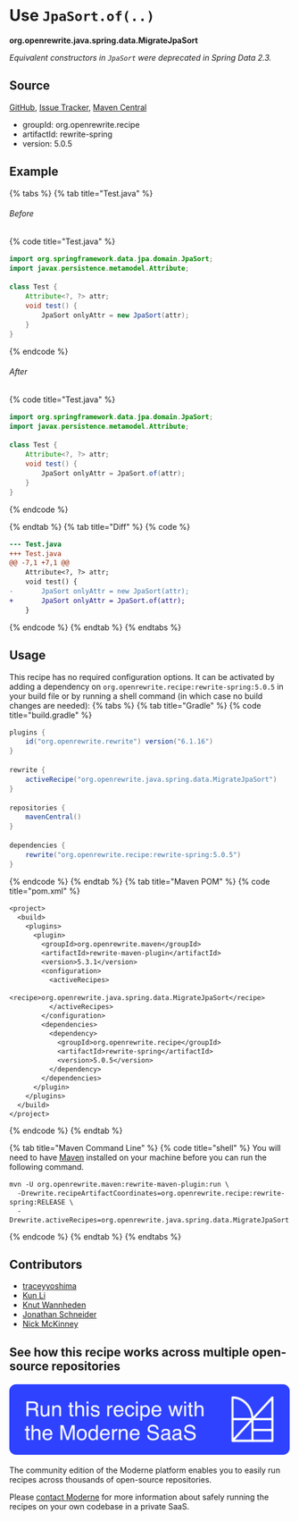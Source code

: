 # Use `JpaSort.of(..)`

**org.openrewrite.java.spring.data.MigrateJpaSort**

_Equivalent constructors in `JpaSort` were deprecated in Spring Data 2.3._

## Source

[GitHub](https://github.com/openrewrite/rewrite-spring/blob/main/src/main/java/org/openrewrite/java/spring/data/MigrateJpaSort.java), [Issue Tracker](https://github.com/openrewrite/rewrite-spring/issues), [Maven Central](https://central.sonatype.com/artifact/org.openrewrite.recipe/rewrite-spring/5.0.5/jar)

* groupId: org.openrewrite.recipe
* artifactId: rewrite-spring
* version: 5.0.5

## Example


{% tabs %}
{% tab title="Test.java" %}

###### Before
{% code title="Test.java" %}
```java
import org.springframework.data.jpa.domain.JpaSort;
import javax.persistence.metamodel.Attribute;

class Test {
    Attribute<?, ?> attr;
    void test() {
        JpaSort onlyAttr = new JpaSort(attr);
    }
}
```
{% endcode %}

###### After
{% code title="Test.java" %}
```java
import org.springframework.data.jpa.domain.JpaSort;
import javax.persistence.metamodel.Attribute;

class Test {
    Attribute<?, ?> attr;
    void test() {
        JpaSort onlyAttr = JpaSort.of(attr);
    }
}
```
{% endcode %}

{% endtab %}
{% tab title="Diff" %}
{% code %}
```diff
--- Test.java
+++ Test.java
@@ -7,1 +7,1 @@
    Attribute<?, ?> attr;
    void test() {
-       JpaSort onlyAttr = new JpaSort(attr);
+       JpaSort onlyAttr = JpaSort.of(attr);
    }
```
{% endcode %}
{% endtab %}
{% endtabs %}


## Usage

This recipe has no required configuration options. It can be activated by adding a dependency on `org.openrewrite.recipe:rewrite-spring:5.0.5` in your build file or by running a shell command (in which case no build changes are needed): 
{% tabs %}
{% tab title="Gradle" %}
{% code title="build.gradle" %}
```groovy
plugins {
    id("org.openrewrite.rewrite") version("6.1.16")
}

rewrite {
    activeRecipe("org.openrewrite.java.spring.data.MigrateJpaSort")
}

repositories {
    mavenCentral()
}

dependencies {
    rewrite("org.openrewrite.recipe:rewrite-spring:5.0.5")
}
```
{% endcode %}
{% endtab %}
{% tab title="Maven POM" %}
{% code title="pom.xml" %}
```markup
<project>
  <build>
    <plugins>
      <plugin>
        <groupId>org.openrewrite.maven</groupId>
        <artifactId>rewrite-maven-plugin</artifactId>
        <version>5.3.1</version>
        <configuration>
          <activeRecipes>
            <recipe>org.openrewrite.java.spring.data.MigrateJpaSort</recipe>
          </activeRecipes>
        </configuration>
        <dependencies>
          <dependency>
            <groupId>org.openrewrite.recipe</groupId>
            <artifactId>rewrite-spring</artifactId>
            <version>5.0.5</version>
          </dependency>
        </dependencies>
      </plugin>
    </plugins>
  </build>
</project>
```
{% endcode %}
{% endtab %}

{% tab title="Maven Command Line" %}
{% code title="shell" %}
You will need to have [Maven](https://maven.apache.org/download.cgi) installed on your machine before you can run the following command.

```shell
mvn -U org.openrewrite.maven:rewrite-maven-plugin:run \
  -Drewrite.recipeArtifactCoordinates=org.openrewrite.recipe:rewrite-spring:RELEASE \
  -Drewrite.activeRecipes=org.openrewrite.java.spring.data.MigrateJpaSort
```
{% endcode %}
{% endtab %}
{% endtabs %}

## Contributors
* [traceyyoshima](mailto:tracey.yoshima@gmail.com)
* [Kun Li](mailto:kun@moderne.io)
* [Knut Wannheden](mailto:knut@moderne.io)
* [Jonathan Schneider](mailto:jkschneider@gmail.com)
* [Nick McKinney](mailto:mckinneynichoals@gmail.com)


## See how this recipe works across multiple open-source repositories

[![Moderne Link Image](/.gitbook/assets/ModerneRecipeButton.png)](https://app.moderne.io/recipes/org.openrewrite.java.spring.data.MigrateJpaSort)

The community edition of the Moderne platform enables you to easily run recipes across thousands of open-source repositories.

Please [contact Moderne](https://moderne.io/product) for more information about safely running the recipes on your own codebase in a private SaaS.
